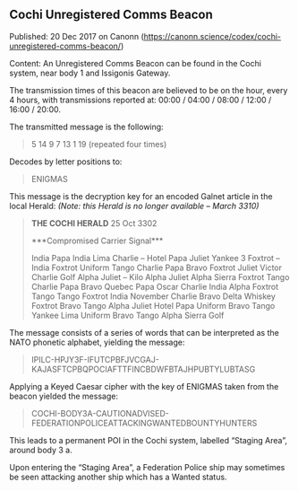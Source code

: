 ## Cochi Unregistered Comms Beacon

Published: 20 Dec 2017 on Canonn (https://canonn.science/codex/cochi-unregistered-comms-beacon/)

Content: An Unregistered Comms Beacon can be found in the Cochi system, near body 1 and Issigonis Gateway.

The transmission times of this beacon are believed to be on the hour, every 4 hours, with transmissions reported at: 00:00 / 04:00 / 08:00 / 12:00 / 16:00 / 20:00. 

The transmitted message is the following:

> 
> 5 14 9 7 13 1 19
> (repeated four times)

Decodes by letter positions to:

> 
> ENIGMAS

This message is the decryption key for an encoded Galnet article in the local Herald:
*(Note: this Herald is no longer available – March 3310)*

> 
> **THE COCHI HERALD**
> 25 Oct 3302
> 
> \*\*\*Compromised Carrier Signal\*\*\*
> 
> India Papa India Lima Charlie – Hotel Papa Juliet
> Yankee 3 Foxtrot – India Foxtrot Uniform Tango
> Charlie Papa Bravo Foxtrot Juliet Victor Charlie Golf
> Alpha Juliet – Kilo Alpha Juliet Alpha Sierra Foxtrot
> Tango Charlie Papa Bravo Quebec Papa Oscar Charlie
> India Alpha Foxtrot Tango Tango Foxtrot India
> November Charlie Bravo Delta Whiskey Foxtrot Bravo
> Tango Alpha Juliet Hotel Papa Uniform Bravo Tango
> Yankee Lima Uniform Bravo Tango Alpha Sierra Golf

The message consists of a series of words that can be interpreted as the NATO phonetic alphabet, yielding the message:

> 
> IPILC-HPJY3F-IFUTCPBFJVCGAJ-KAJASFTCPBQPOCIAFTTFINCBDWFBTAJHPUBTYLUBTASG

Applying a Keyed Caesar cipher with the key of ENIGMAS taken from the beacon yielded the message:

> 
> COCHI-BODY3A-CAUTIONADVISED-FEDERATIONPOLICEATTACKINGWANTEDBOUNTYHUNTERS

This leads to a permanent POI in the Cochi system, labelled “Staging Area”, around body 3 a.

Upon entering the “Staging Area”, a Federation Police ship may sometimes be seen attacking another ship which has a Wanted status.